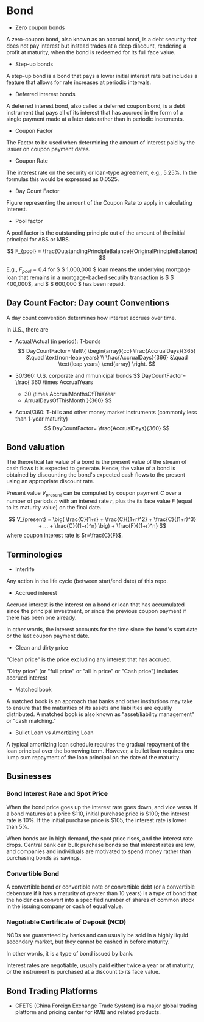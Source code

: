 # Bond

* Zero coupon bonds

A zero-coupon bond, also known as an accrual bond, is a debt security that does not pay interest but instead trades at a deep discount, rendering a profit at maturity, when the bond is redeemed for its full face value.

* Step-up bonds

A step-up bond is a bond that pays a lower initial interest rate but includes a feature that allows for rate increases at periodic intervals.

* Deferred interest bonds

A deferred interest bond, also called a deferred coupon bond, is a debt instrument that pays all of its interest that has accrued in the form of a single payment made at a later date rather than in periodic increments.

* Coupon Factor

The Factor to be used when determining the amount of interest paid by the issuer on coupon payment dates.

* Coupon Rate

The interest rate on the security or loan-type agreement, e.g., $5.25\%$. In the formulas this would be expressed as $0.0525$.

* Day Count Factor

Figure representing the amount of the Coupon Rate to apply in calculating Interest. 

* Pool factor

A pool factor is the outstanding principle out of the amount of the initial principal for ABS or MBS.

$$
F_{pool} = \frac{OutstandingPrincipleBalance}{OriginalPrincipleBalance}
$$

E.g., $F_{pool}=0.4$ for $ \$ 1,000,000 $ loan means the underlying mortgage loan that remains in a mortgage-backed security transaction is $ \$ 400,000$, and $ \$ 600,000 $ has been repaid.

## Day Count Factor: Day count Conventions

A day count convention determines how interest accrues over time.

In U.S., there are

* Actual/Actual (in period): T-bonds
$$
DayCountFactor=
\left\{
    \begin{array}{cc}
        \frac{AccrualDays}{365} &\quad \text{non-leap years}
        \\
        \frac{AccrualDays}{366} &\quad \text{leap years}
    \end{array}
\right.
$$
* 30/360: U.S. corporate and mmunicipal bonds
$$
DayCountFactor=
\frac{
    360 \times AccrualYears
    + 30 \times AccrualMonthsOfThisYear
    + ArrualDaysOfThisMonth
}{360}
$$

* Actual/360: T-bills and other money market instruments (commonly less than 1-year maturity)
$$
DayCountFactor=
\frac{AccrualDays}{360}
$$

## Bond valuation

The theoretical fair value of a bond is the present value of the stream of cash flows it is expected to generate. Hence, the value of a bond is obtained by discounting the bond's expected cash flows to the present using an appropriate discount rate.

Present value $V_{present}$ can be computed by coupon payment $C$ over a number of periods $n$ with an interest rate $r$, plus the its face value $F$ (equal to its maturity value) on the final date. 

$$
V_{present} = 
\big(
    \frac{C}{1+r}
    + \frac{C}{(1+r)^2}
    + \frac{C}{(1+r)^3}
    + ...
    + \frac{C}{(1+r)^n}
\big)
+
\frac{F}{(1+r)^n}
$$
where coupon interest rate is $r=\frac{C}{F}$.


## Terminologies

* Interlife

Any action in the life cycle (between start/end date) of this repo.

* Accrued interest

Accrued interest is the interest on a bond or loan that has accumulated since the principal investment, or since the previous coupon payment if there has been one already.

In other words, the interest accounts for the time since the bond's start date or the last coupon payment date. 

* Clean and dirty price

"Clean price" is the price excluding any interest that has accrued.

"Dirty price" (or "full price" or "all in price" or "Cash price") includes accrued interest

* Matched book

A matched book is an approach that banks and other institutions may take to ensure that the maturities of its assets and liabilities are equally distributed. 
A matched book is also known as "asset/liability management" or "cash matching."

* Bullet Loan vs Amortizing Loan

A typical amortizing loan schedule requires the gradual repayment of the loan principal over the borrowing term. 
However, a bullet loan requires one lump sum repayment of the loan principal on the date of the maturity.

## Businesses

### Bond Interest Rate and Spot Price

When the bond price goes up the interest rate goes down, and vice versa. If a bond matures at a price $110, initial purchase price is $100; the interest rate is 10%. If the initial purchase price is $105, the interest rate is lower than 5%.

When bonds are in high demand, the spot price rises, and the interest rate drops. Central bank can bulk purchase bonds so that interest rates are low, and companies and individuals are motivated to spend money rather than purchasing bonds as savings.

### Convertible Bond

A convertible bond or convertible note or convertible debt (or a convertible debenture if it has a maturity of greater than 10 years) is a type of bond that the holder can convert into a specified number of shares of common stock in the issuing company or cash of equal value.

### Negotiable Certificate of Deposit (NCD)

NCDs are guaranteed by banks and can usually be sold in a highly liquid secondary market, 
but they cannot be cashed in before maturity.

In other words, it is a type of bond issued by bank.

Interest rates are negotiable, usually paid either twice a year or at maturity, or the instrument is purchased at a discount to its face value.

## Bond Trading Platforms

* CFETS (China Foreign Exchange Trade System) is a major global trading platform and pricing center for RMB and related products.
